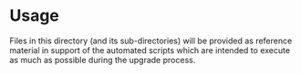 # Usage
Files in this directory (and its sub-directories) will be provided as reference material in support of the automated scripts which are intended to execute as much as possible during the upgrade process.
